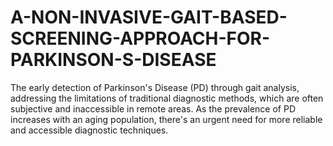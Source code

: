 # A-NON-INVASIVE-GAIT-BASED-SCREENING-APPROACH-FOR-PARKINSON-S-DISEASE
The early detection of Parkinson's Disease (PD) through gait analysis, addressing the limitations of traditional diagnostic methods, which are often subjective and inaccessible in remote areas. As the prevalence of PD increases with an aging population, there's an urgent need for more reliable and accessible diagnostic techniques.
